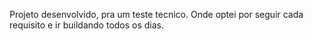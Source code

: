 Projeto desenvolvido, pra um teste tecnico. Onde optei por seguir cada requisito e ir buildando todos os dias.
